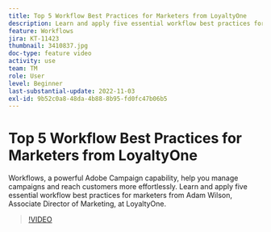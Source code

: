 ```yaml
---
title: Top 5 Workflow Best Practices for Marketers from LoyaltyOne
description: Learn and apply five essential workflow best practices for marketers from Adam Wilson, Associate Director of Marketing, at LoyaltyOne.
feature: Workflows
jira: KT-11423
thumbnail: 3410837.jpg
doc-type: feature video
activity: use
team: TM
role: User
level: Beginner
last-substantial-update: 2022-11-03
exl-id: 9b52c0a8-48da-4b88-8b95-fd0fc47b06b5
---
```

# Top 5 Workflow Best Practices for Marketers from LoyaltyOne

Workflows, a powerful Adobe Campaign capability, help you manage campaigns and reach customers more effortlessly. Learn and apply five essential workflow best practices for marketers from Adam Wilson, Associate Director of Marketing, at LoyaltyOne.

>[!VIDEO](https://video.tv.adobe.com/v/3410837?quality=12&learn=on)
